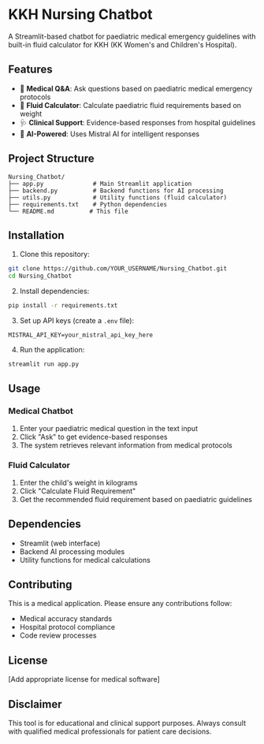 # KKH Nursing Chatbot

A Streamlit-based chatbot for paediatric medical emergency guidelines with built-in fluid calculator for KKH (KK Women's and Children's Hospital).

## Features

- 💬 **Medical Q&A**: Ask questions based on paediatric medical emergency protocols
- 🧮 **Fluid Calculator**: Calculate paediatric fluid requirements based on weight
- 🩺 **Clinical Support**: Evidence-based responses from hospital guidelines
- 🤖 **AI-Powered**: Uses Mistral AI for intelligent responses

## Project Structure

```
Nursing_Chatbot/
├── app.py              # Main Streamlit application
├── backend.py          # Backend functions for AI processing
├── utils.py            # Utility functions (fluid calculator)
├── requirements.txt    # Python dependencies
└── README.md          # This file
```

## Installation

1. Clone this repository:
```bash
git clone https://github.com/YOUR_USERNAME/Nursing_Chatbot.git
cd Nursing_Chatbot
```

2. Install dependencies:
```bash
pip install -r requirements.txt
```

3. Set up API keys (create a `.env` file):
```
MISTRAL_API_KEY=your_mistral_api_key_here
```

4. Run the application:
```bash
streamlit run app.py
```

## Usage

### Medical Chatbot
1. Enter your paediatric medical question in the text input
2. Click "Ask" to get evidence-based responses
3. The system retrieves relevant information from medical protocols

### Fluid Calculator
1. Enter the child's weight in kilograms
2. Click "Calculate Fluid Requirement"
3. Get the recommended fluid requirement based on paediatric guidelines

## Dependencies

- Streamlit (web interface)
- Backend AI processing modules
- Utility functions for medical calculations

## Contributing

This is a medical application. Please ensure any contributions follow:
- Medical accuracy standards
- Hospital protocol compliance
- Code review processes

## License

[Add appropriate license for medical software]

## Disclaimer

This tool is for educational and clinical support purposes. Always consult with qualified medical professionals for patient care decisions.